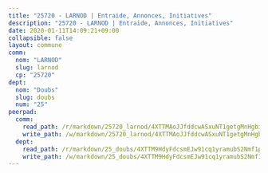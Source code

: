 ```yaml
---
title: "25720 - LARNOD | Entraide, Annonces, Initiatives"
description: "25720 - LARNOD | Entraide, Annonces, Initiatives"
date: 2020-01-11T14:09:21+09:00
collapsible: false
layout: commune
comm:
  nom: "LARNOD"
  slug: larnod
  cp: "25720"
dept:
  nom: "Doubs"
  slug: doubs
  num: "25"
peerpad:
  comm:
    read_path: /r/markdown/25720_larnod/4XTTMAoJJfddcwASxuNT1getgMnHgbiVFds5JFmeTa7PrCg4E
    write_path: /w/markdown/25720_larnod/4XTTMAoJJfddcwASxuNT1getgMnHgbiVFds5JFmeTa7PrCg4E-K3TgU8yXCJUPreHhvDTg3XijKAZGtEueB4gwQddSsAH4FP6wo3aAxsSqMWSfbLsKM13MCaJPfrgUzCNbh8L4X8R2Dy6W4edkQXMfjPrBeuX62mu5aYWoyAjFneD97d4JB1SiDs8J
  dept:
    read_path: /r/markdown/25_doubs/4XTTM9HdyFdcsmEJw91cq1yramubS2Nmf1ps2s84xcMxY74Zv
    write_path: /w/markdown/25_doubs/4XTTM9HdyFdcsmEJw91cq1yramubS2Nmf1ps2s84xcMxY74Zv-K3TgURza6A4QY75MscA2g52nUX9tjMQaHW9mgBSgyRKNNp3M6gkaXA9iDDtpbSx22mTSZbQLYS1izbwsznz8e9u5BERCmGKxZ379xV2nAaDe1bGyxrjytc7G1EcbGtknRFYQ1Lxp
---
```


